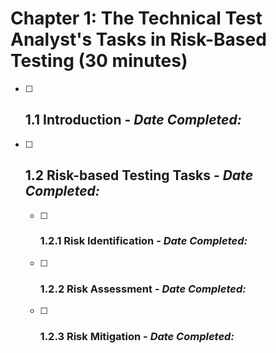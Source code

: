 # Chapter 1: The Technical Test Analyst's Tasks in Risk-Based Testing (30 minutes)

- [ ] ## 1.1 Introduction - _Date Completed:_
- [ ] ## 1.2 Risk-based Testing Tasks - _Date Completed:_
  - [ ] ### 1.2.1 Risk Identification - _Date Completed:_
  - [ ] ### 1.2.2 Risk Assessment - _Date Completed:_
  - [ ] ### 1.2.3 Risk Mitigation - _Date Completed:_
